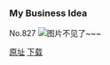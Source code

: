 ### My Business Idea
No.827
![图片不见了~~~](https://imgs.xkcd.com/comics/my_business_idea.png)

[原址](https://xkcd.com//827) [下载](https://imgs.xkcd.com/comics/my_business_idea.png)

